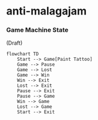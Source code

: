 # anti-malagajam

### Game Machine State

(Draft)

```mermaid
flowchart TD
	Start --> Game[Paint Tattoo]
	Game --> Pause
	Game --> Lost
	Game --> Win
	Win --> Exit
	Lost --> Exit
	Pause --> Exit
	Pause --> Game
	Win --> Game
	Lost --> Game
	Start --> Exit
```
